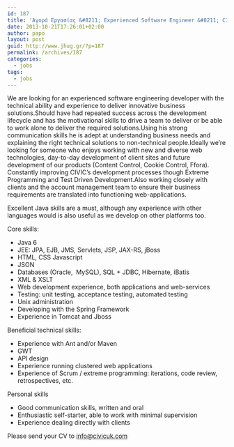 ```yaml
---
id: 187
title: 'Αγορά Εργασίας &#8211; Experienced Software Engineer &#8211; CIVICUK #jobs #jhug'
date: 2013-10-21T17:26:01+02:00
author: papo
layout: post
guid: http://www.jhug.gr/?p=187
permalink: /archives/187
categories:
  - jobs
tags:
  - jobs
---
```

We are looking for an experienced software engineering developer with the technical ability and experience to deliver innovative business solutions.Should have had repeated success across the development lifecycle and has the motivational skills to drive a team to deliver or be able to work alone to deliver the required solutions.Using his strong communication skills he is adept at understanding business needs and explaining the right technical solutions to non-technical people.Ideally we&#8217;re looking for someone who enjoys working with new and diverse web technologies, day-to-day development of client sites and future development of our products (Content Control, Cookie Control, Ffora). Constantly improving CIVIC&#8217;s development processes though Extreme Programming and Test Driven Development.Also working closely with clients and the account management team to ensure their business requirements are translated into functioning web-applications.

Excellent Java skills are a must, although any experience with other languages would is also useful as we develop on other platforms too.

Core skills:  
* Java 6  
* JEE: JPA, EJB, JMS, Servlets, JSP, JAX-RS, jBoss  
* HTML, CSS Javascript  
* JSON  
* Databases (Oracle,  MySQL), SQL + JDBC, Hibernate, iBatis  
* XML & XSLT  
* Web development experience, both applications and web-services  
* Testing: unit testing, acceptance testing, automated testing  
* Unix administration  
* Developing with the Spring Framework  
* Experience in Tomcat and Jboss

Beneficial technical skills:  
* Experience with Ant and/or Maven  
* GWT  
* API design  
* Experience running clustered web applications  
* Experience of Scrum / extreme programming: iterations, code review, retrospectives, etc.

Personal skills  
* Good communication skills, written and oral  
* Enthusiastic self-starter, able to work with minimal supervision  
* Experience dealing directly with clients

Please send your CV to info@civicuk.com